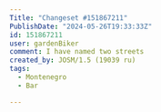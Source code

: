 ```yaml
---
Title: "Changeset #151867211"
PublishDate: "2024-05-26T19:33:33Z"
id: 151867211
user: gardenBiker
comment: I have named two streets
created_by: JOSM/1.5 (19039 ru)
tags:
  - Montenegro
  - Bar

---
```

